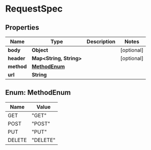 

# RequestSpec


## Properties

| Name | Type | Description | Notes |
|------------ | ------------- | ------------- | -------------|
|**body** | **Object** |  |  [optional] |
|**header** | **Map&lt;String, String&gt;** |  |  [optional] |
|**method** | [**MethodEnum**](#MethodEnum) |  |  |
|**url** | **String** |  |  |



## Enum: MethodEnum

| Name | Value |
|---- | -----|
| GET | &quot;GET&quot; |
| POST | &quot;POST&quot; |
| PUT | &quot;PUT&quot; |
| DELETE | &quot;DELETE&quot; |



